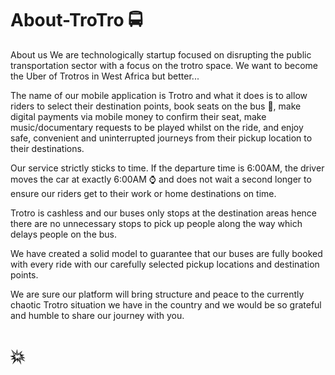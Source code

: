# About-TroTro  :oncoming_bus:
About us
We are technologically startup focused on disrupting the public transportation sector with a focus on the trotro space. We want to become the Uber of Trotros in West Africa but better... 

The name of our mobile application is Trotro and what it does is to allow riders to select their destination points, book seats on the bus :minibus:, make digital payments via mobile money to confirm their seat, make music/documentary requests to be played whilst on the ride,  and enjoy safe, convenient and uninterrupted journeys from their pickup location to their destinations. 

Our service strictly sticks to time. If the departure time is 6:00AM, the driver moves the car at exactly 6:00AM :watch: and does not wait a second longer to ensure our riders get to their work or home destinations on time. 

Trotro is cashless and our buses only stops at the destination areas hence there are no unnecessary stops to pick up people along the way which delays people on the bus. 

We have created a solid model to guarantee that our buses are fully booked with every ride with our carefully selected pickup locations and destination points. 

We are sure our platform will bring structure and peace to the currently chaotic Trotro situation we have in the country and we would be so grateful and humble to share our journey with you. 

# :boom:
